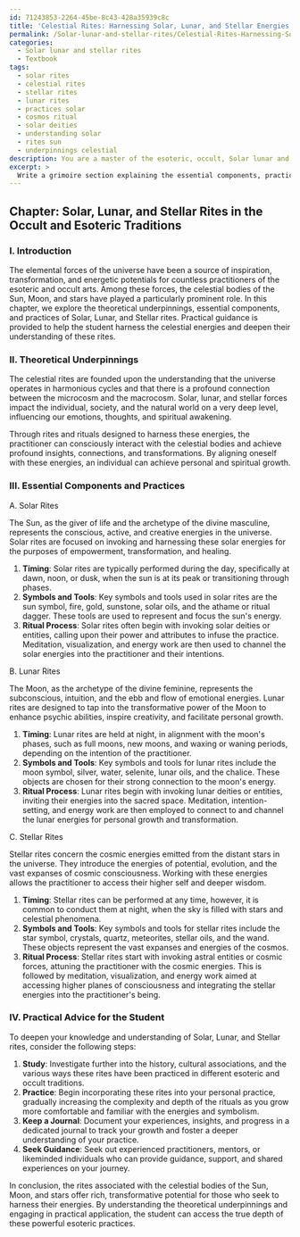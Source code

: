 ```yaml
---
id: 71243853-2264-45be-8c43-428a35939c8c
title: 'Celestial Rites: Harnessing Solar, Lunar, and Stellar Energies'
permalink: /Solar-lunar-and-stellar-rites/Celestial-Rites-Harnessing-Solar-Lunar-and-Stellar-Energies/
categories:
  - Solar lunar and stellar rites
  - Textbook
tags:
  - solar rites
  - celestial rites
  - stellar rites
  - lunar rites
  - practices solar
  - cosmos ritual
  - solar deities
  - understanding solar
  - rites sun
  - underpinnings celestial
description: You are a master of the esoteric, occult, Solar lunar and stellar rites and education, you have written many textbooks on the subject in ways that provide students with rich and deep understanding of the subject. You are being asked to write textbook-like sections on a topic and you do it with full context, explainability, and reliability in accuracy to the true facts of the topic at hand, in a textbook style that a student would easily be able to learn from, in a rich, engaging, and contextual way. Always include relevant context (such as formulas and history), related concepts, and in a way that someone can gain deep insights from.
excerpt: > 
  Write a grimoire section explaining the essential components, practices, and theoretical underpinnings of Solar, lunar, and stellar rites in the context of the occult and esoteric traditions. Include details on how an initiate may harness the energies from these celestial bodies, the significance of these rites in ritualistic practices, and any historical or cultural associations. Provide practical advice for the student seeking to deepen their knowledge and understanding of these rites.
---
```

## Chapter: Solar, Lunar, and Stellar Rites in the Occult and Esoteric Traditions

### I. Introduction

The elemental forces of the universe have been a source of inspiration, transformation, and energetic potentials for countless practitioners of the esoteric and occult arts. Among these forces, the celestial bodies of the Sun, Moon, and stars have played a particularly prominent role. In this chapter, we explore the theoretical underpinnings, essential components, and practices of Solar, Lunar, and Stellar rites. Practical guidance is provided to help the student harness the celestial energies and deepen their understanding of these rites.

### II. Theoretical Underpinnings

The celestial rites are founded upon the understanding that the universe operates in harmonious cycles and that there is a profound connection between the microcosm and the macrocosm. Solar, lunar, and stellar forces impact the individual, society, and the natural world on a very deep level, influencing our emotions, thoughts, and spiritual awakening.

Through rites and rituals designed to harness these energies, the practitioner can consciously interact with the celestial bodies and achieve profound insights, connections, and transformations. By aligning oneself with these energies, an individual can achieve personal and spiritual growth.

### III. Essential Components and Practices

A. Solar Rites

The Sun, as the giver of life and the archetype of the divine masculine, represents the conscious, active, and creative energies in the universe. Solar rites are focused on invoking and harnessing these solar energies for the purposes of empowerment, transformation, and healing.

1. **Timing**: Solar rites are typically performed during the day, specifically at dawn, noon, or dusk, when the sun is at its peak or transitioning through phases.
2. **Symbols and Tools**: Key symbols and tools used in solar rites are the sun symbol, fire, gold, sunstone, solar oils, and the athame or ritual dagger. These tools are used to represent and focus the sun's energy.
3. **Ritual Process**: Solar rites often begin with invoking solar deities or entities, calling upon their power and attributes to infuse the practice. Meditation, visualization, and energy work are then used to channel the solar energies into the practitioner and their intentions.

B. Lunar Rites

The Moon, as the archetype of the divine feminine, represents the subconscious, intuition, and the ebb and flow of emotional energies. Lunar rites are designed to tap into the transformative power of the Moon to enhance psychic abilities, inspire creativity, and facilitate personal growth.

1. **Timing**: Lunar rites are held at night, in alignment with the moon's phases, such as full moons, new moons, and waxing or waning periods, depending on the intention of the practitioner.
2. **Symbols and Tools**: Key symbols and tools for lunar rites include the moon symbol, silver, water, selenite, lunar oils, and the chalice. These objects are chosen for their strong connection to the moon's energy.
3. **Ritual Process**: Lunar rites begin with invoking lunar deities or entities, inviting their energies into the sacred space. Meditation, intention-setting, and energy work are then employed to connect to and channel the lunar energies for personal growth and transformation.

C. Stellar Rites

Stellar rites concern the cosmic energies emitted from the distant stars in the universe. They introduce the energies of potential, evolution, and the vast expanses of cosmic consciousness. Working with these energies allows the practitioner to access their higher self and deeper wisdom.

1. **Timing**: Stellar rites can be performed at any time, however, it is common to conduct them at night, when the sky is filled with stars and celestial phenomena.
2. **Symbols and Tools**: Key symbols and tools for stellar rites include the star symbol, crystals, quartz, meteorites, stellar oils, and the wand. These objects represent the vast expanses and energies of the cosmos.
3. **Ritual Process**: Stellar rites start with invoking astral entities or cosmic forces, attuning the practitioner with the cosmic energies. This is followed by meditation, visualization, and energy work aimed at accessing higher planes of consciousness and integrating the stellar energies into the practitioner's being.

### IV. Practical Advice for the Student

To deepen your knowledge and understanding of Solar, Lunar, and Stellar rites, consider the following steps:

1. **Study**: Investigate further into the history, cultural associations, and the various ways these rites have been practiced in different esoteric and occult traditions.
2. **Practice**: Begin incorporating these rites into your personal practice, gradually increasing the complexity and depth of the rituals as you grow more comfortable and familiar with the energies and symbolism.
3. **Keep a Journal**: Document your experiences, insights, and progress in a dedicated journal to track your growth and foster a deeper understanding of your practice.
4. **Seek Guidance**: Seek out experienced practitioners, mentors, or likeminded individuals who can provide guidance, support, and shared experiences on your journey.

In conclusion, the rites associated with the celestial bodies of the Sun, Moon, and stars offer rich, transformative potential for those who seek to harness their energies. By understanding the theoretical underpinnings and engaging in practical application, the student can access the true depth of these powerful esoteric practices.
